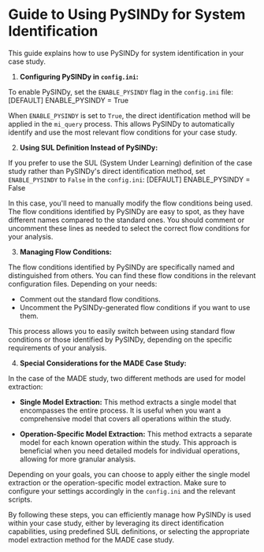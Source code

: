 # Guide to Using PySINDy for System Identification

This guide explains how to use PySINDy for system identification in your case study.

1. **Configuring PySINDy in `config.ini`:**
   
To enable PySINDy, set the `ENABLE_PYSINDY` flag in the `config.ini` file:
    [DEFAULT] ENABLE_PYSINDY = True

When `ENABLE_PYSINDY` is set to `True`, the direct identification method will be applied in the `mi_query` process. This allows PySINDy to automatically identify and use the most relevant flow conditions for your case study.

2. **Using SUL Definition Instead of PySINDy:**

If you prefer to use the SUL (System Under Learning) definition of the case study rather than PySINDy's direct identification method, set `ENABLE_PYSINDY` to `False` in the `config.ini`:
    [DEFAULT] ENABLE_PYSINDY = False

In this case, you'll need to manually modify the flow conditions being used. The flow conditions identified by PySINDy are easy to spot, as they have different names compared to the standard ones. You should comment or uncomment these lines as needed to select the correct flow conditions for your analysis.

3. **Managing Flow Conditions:**

The flow conditions identified by PySINDy are specifically named and distinguished from others. You can find these flow conditions in the relevant configuration files. Depending on your needs:

- Comment out the standard flow conditions.
- Uncomment the PySINDy-generated flow conditions if you want to use them.

This process allows you to easily switch between using standard flow conditions or those identified by PySINDy, depending on the specific requirements of your analysis.

4. **Special Considerations for the MADE Case Study:**

In the case of the MADE study, two different methods are used for model extraction:

- **Single Model Extraction:** This method extracts a single model that encompasses the entire process. It is useful when you want a comprehensive model that covers all operations within the study.

- **Operation-Specific Model Extraction:** This method extracts a separate model for each known operation within the study. This approach is beneficial when you need detailed models for individual operations, allowing for more granular analysis.

Depending on your goals, you can choose to apply either the single model extraction or the operation-specific model extraction. Make sure to configure your settings accordingly in the `config.ini` and the relevant scripts.

By following these steps, you can efficiently manage how PySINDy is used within your case study, either by leveraging its direct identification capabilities, using predefined SUL definitions, or selecting the appropriate model extraction method for the MADE case study.


